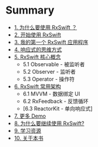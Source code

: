 # Summary

* [1. 为什么要使用 RxSwift ？](content/README.md)
* [2. 开始使用 RxSwift](content/1.md)
* [3. 我的第一个 RxSwift 应用程序](content/3.md)
* [4. 响应式的思维方式](content/6.md)
* [5. RxSwift 核心概念](content/5.md)
  * 5.1 Observable - 被监听者
  * 5.2 Observer - 监听者
  * 5.3 Operator - 操作符
* [6. RxSwift 常用架构](content/9.md)
  * 6.1 MVVM - 数据绑定 UI
  * 6.2 RxFeedback - 反馈循环
  * [6.3 ReactorKit - 单向响应式]
* [7. 更多 Demo](content/66.md)
* [8. 为什么要继续使用 RxSwift?](content/10.md)
* [9. 学习资源](content/11.md)
* [10. 关于本书](content/12.md)

